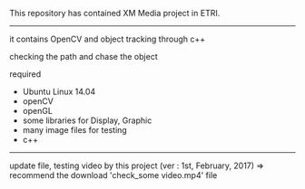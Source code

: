 This repository has contained XM Media project in ETRI.

********************************************************************

it contains OpenCV and object tracking through c++

checking the path and chase the object

required

- Ubuntu Linux 14.04
- openCV
- openGL
- some libraries for Display, Graphic
- many image files for testing
- c++

********************************************************************

update file, testing video by this project (ver : 1st, February, 2017) 
=> recommend the download 'check_some video.mp4' file
